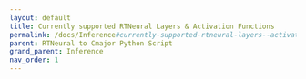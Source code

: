 ```yaml
---
layout: default
title: Currently supported RTNeural Layers & Activation Functions
permalink: /docs/Inference#currently-supported-rtneural-layers--activation-functions
parent: RTNeural to Cmajor Python Script
grand_parent: Inference
nav_order: 1
---
```

